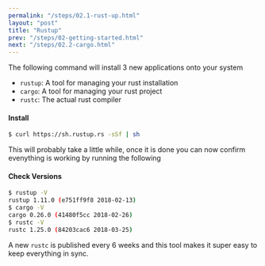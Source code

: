 ```yaml
---
permalink: "/steps/02.1-rust-up.html"
layout: "post"
title: "Rustup"
prev: "/steps/02-getting-started.html"
next: "/steps/02.2-cargo.html"
---
```

<div class="explain">

The following command will install 3 new applications onto your system
<ul>
<li><code>rustup</code>: A tool for managing your rust installation</li>
<li><code>cargo</code>: A tool for managing your rust project</li>
<li><code>rustc</code>: The actual rust compiler</li>
</ul>
</div>

#### Install
```bash
$ curl https://sh.rustup.rs -sSf | sh
```

<div class="explain">

This will probably take a little while, once it is done you can now confirm evenything is working
by running the following
</div>

#### Check Versions
```bash
$ rustup -V
rustup 1.11.0 (e751ff9f8 2018-02-13)
$ cargo -V
cargo 0.26.0 (41480f5cc 2018-02-26)
$ rustc -V
rustc 1.25.0 (84203cac6 2018-03-25)
```
<div class="explain">
A new <code>rustc</code> is published every 6 weeks and this tool makes it super easy to keep everything in sync.
</div>